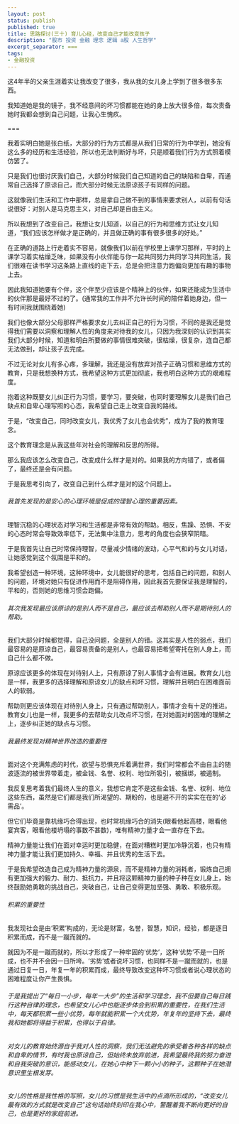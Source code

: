 ```yaml
---
layout: post
status: publish
published: true
title: 思路探讨(三十) 育儿心经，改变自己才能改变孩子
description: "股市 投资 金融 理念 逻辑 a股 人生哲学"
excerpt_separator: ===
tags:
- 金融投资
---
```



这4年半的父亲生涯着实让我改变了很多，我从我的女儿身上学到了很多很多东西。

我知道她是我的镜子，我不经意间的坏习惯都能在她的身上放大很多倍，每次责备她时我都会想到自己问题，让我心生愧疚。

===

我着实明白她是张白纸，大部分的行为方式都是从我们日常的行为中学到，她没有这么多的经历和生活经验，所以也无法判断好与坏，只是顺着我们行为方式照着模仿罢了。

只是我们也很讨厌我们自己，大部分时候我们自己知道的自己的缺陷和自卑，而通常自己选择了原谅自己，而大部分时候无法原谅孩子有同样的问题。

这就像我们生活和工作中那样，总是拿自己做不到的事情来要求别人，以前有句话说很好：对别人是马克思主义，对自己却是自由主义。

所以我想到了改变自己，我想让女儿知道，以自己的行为和思维方式让女儿知道，“我们应该怎样做才是正确的，并且做正确的事有很多很多的好处。”

在正确的道路上行走着实不容易，就像我们以前在学校里上课学习那样，平时的上课学习着实枯燥乏味，如果没有小伙伴能与你一起共同努力共同学习共同生活，我们很难在读书学习这条路上直线的走下去，总是会把注意力跑偏向更加有趣的事物上去。

因此我知道她要有个伴，这个伴至少应该是个精神上的伙伴，如果还能成为生活中的伙伴那是最好不过的了。(通常我的工作并不允许长时间的陪伴着她身边，但一有时间我就围绕着她)

我们也像大部分父母那样严格要求女儿去纠正自己的行为习惯，不同的是我还是觉得我们需要以洞察和理解人性的角度来对待我的女儿，只因为我深刻的认识到其实我们大部分时候，知道和明白所要做的事情很难突破，很枯燥，很复杂，连自己都无法做到，却让孩子去完成。

不过无论对女儿有多心疼，多理解，我还是没有放弃对孩子正确习惯和思维方式的教育，只是我想换种方式，我希望这种方式更加彻底，我也明白这种方式的艰难程度。

抱着这种既要女儿纠正行为习惯，要学习，要突破，也同时要理解女儿是我们自己缺点和自卑心理写照的心态，我希望自己走上改变自我的路线。

于是，“改变自己，同时改变女儿，我优秀了女儿也会优秀”，成为了我的教育理念。

这个教育理念是从我这些年对社会的理解和反思的所得。

那么我应该怎么改变自己，改变成什么样才是对的。如果我的方向错了，或者偏了，最终还是会有问题。

于是我思考引向了，改变自己到什么样才是对的这个问题上。

###### 我首先发现的是安心的心理环境是促成的理智心理的重要因素。

理智沉稳的心理状态对学习和生活都是非常有效的帮助。相反，焦躁、恐惧、不安的心态时常会导致效率低下，无法集中注意力，思考的角度也会狭窄阴暗。

于是我首先让自己时常保持理智，尽量减少情绪的波动，心平气和的与女儿对话，让她感觉到这个氛围是平和的。

我希望创造一种环境，这种环境中，女儿能很好的思考，包括自己的问题，和别人的问题，环境对她只有促进作用而不是阻碍作用，因此我首先要保证我是理智的，平和的，否则她的思维习惯会跑偏。

###### 其次我发现最应该原谅的是别人而不是自己，最应该去帮助别人而不是期待别人的帮助。

我们大部分时候都觉得，自己没问题，全是别人的错。这其实是人性的弱点，我们最容易的是原谅自己，最容易责备的是别人，也最容易把希望寄托在别人身上，而自己什么都不做。

原谅应该更多的体现在对待别人上，只有原谅了别人事情才会有进展。教育女儿也是一样，我更多的选择理解和原谅女儿的缺点和坏习惯，理解并且明白在困难面前人的软弱。

帮助则更应该体现在对待别人身上，只有通过帮助别人，事情才会有十足的推进。教育女儿也是一样，我更多的去帮助女儿改点坏习惯，在对她面对的困难的理解之上，逐步纠正她的缺点与习惯。

###### 我最终发现对精神世界改造的重要性

面对这个充满焦虑的时代，欲望与恐惧充斥着满世界，我们时常都会不由自主的随波逐流的被世界带着走，被金钱、名誉、权利、地位所吸引，被捆绑，被遏制。

我反复思考着我们最终人生的意义，我想它肯定不是这些金钱、名誉、权利、地位这些东西，虽然是它们都是我们所渴望的、期盼的，也是避不开的实实在在的‘必需品’。

但它们毕竟是靠机缘巧合得出现，也时常机缘巧合的消失(眼看他起高楼，眼看他宴宾客，眼看他楼坍塌的事数不甚数)，唯有精神力量才会一直存在下去。

精神力量能让我们在面对幸运时更加稳健，在面对糟糕时更加冷静沉着，也只有精神力量才能让我们更加持久、幸福、并且优秀的生活下去。

于是我希望改造自己成为精神力量的源泉，而不是精神力量的消耗者，锻炼自己拥有更加强大的毅力、耐力、抵抗力，并且将这颗精神力量的种子种在女儿身上，始终鼓励她勇敢的挑战自己，突破自己，让自己变得更加坚强、勇敢、积极乐观。

###### 积累的重要性

我发现社会是由‘积累’构成的，无论是财富，名誉，智慧，知识，经验，都是逐日积累而成，而不是一蹴而就的。

就因为不是一蹴而就的，所以才形成了一种牢固的‘优势’，这种‘优势’不是一日所成，也不并不会因一日所垮。‘劣势’或者说坏习惯，也同样不是一蹴而就的，也是通过日复一日，年复一年的积累而成，最终导致改变这种坏习惯或者说心理状态的困难程度让你产生畏惧。

###### 于是我提出了“每日一小步，每年一大步”的生活和学习理念，我不但要自己每日践行这种自律的理念，也希望女儿心中也能逐步体会到积累的重要性，在我们生活中，每天都积累一些小优势，每年就能积累一个大优势，年复年的坚持下去，最终我和她都将得益于积累，也得以于自律。

###### 对女儿的教育始终源自于我对人性的洞察，我们无法避免的承受着各种各样的缺点和自卑的情节，有时我也原谅自己，但始终未放弃前进，我希望最终我的努力奋进和自我突破的意识，能感动女儿，在她心中种下一颗小小的种子，这颗种子在她潜意识里生根发芽。

###### 女儿的性格是我性格的写照，女儿的习惯是我生活中的点滴所形成的，“改变女儿最有效的方式就是改变自己”这句话始终刻印在我心中，警醒着我不断向更好的自己，也是更好的家庭前进。


